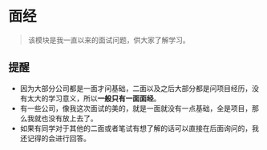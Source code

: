 # 面经

> 该模块是我一直以来的面试问题，供大家了解学习。

## 提醒

- 因为大部分公司都是一面才问基础，二面以及之后大部分都是问项目经历，没有太大的学习意义，所以**一般只有一面面经**。
- 有一些公司，像我这次面试的美的，就是一面就没有一点基础，全是项目，那么我就也没有放上去了。
- 如果有同学对于其他的二面或者笔试有想了解的话可以直接在后面询问的，我还记得的会进行回答。



